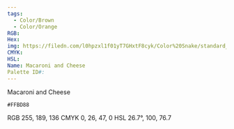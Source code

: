 ```yaml
---
tags:
  - Color/Brown
  - Color/Orange
RGB: 
Hex: 
img: https://filedn.com/l0hpzxl1f01yT7GHxtF8cyk/Color%20Snake/standard_csv_to_svg//FFBD88.svg
CMYK: 
HSL: 
Name: Macaroni and Cheese
Palette ID#:
---
```

Macaroni and Cheese
```palette
#FFBD88
```
RGB 255, 189, 136
CMYK	0, 26, 47, 0
HSL	26.7°, 100, 76.7